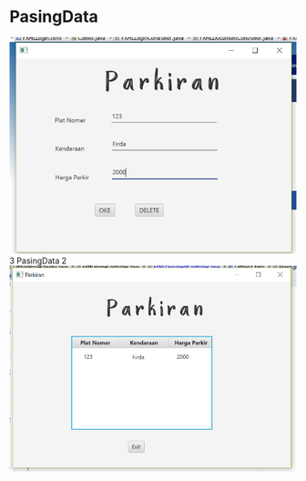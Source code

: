 # PasingData
![alt text](https://github.com/FirdaHilyaAulia/PasingData/blob/master/awal.PNG)
3 PasingData 2
![alt text](https://github.com/FirdaHilyaAulia/PasingData/blob/master/hasil.PNG)
